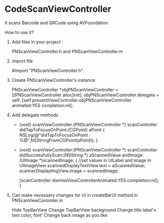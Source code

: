# CodeScanViewController
It scans Barcode and QRCode using AVFoundation

How to use it?

1) Add files in your project :

    PNScanViewController.h and PNScanViewController.m

2) import file

    #import "PNScanViewController.h" 

3)  Create PNScanViewController's instance 

    PNScanViewController *objPNScanViewController = [[PNScanViewController alloc]init];
    objPNScanViewController.delegate = self;
    [self presentViewController:objPNScanViewController animated:YES completion:nil];

4) Add delegate methods

    - (void) scanViewController:(PNScanViewController *) scanController didTapToFocusOnPoint:(CGPoint) aPoint
    {
       NSLog(@"didTapToFocusOnPoint : %@",NSStringFromCGPoint(aPoint));
    }
    
    - (void) scanViewController:(PNScanViewController *) scanController didSuccessfullyScan:(NSString *) aScannedValue andImage:(UIImage *)scannedImage;
    {
       //set values in UILabel and image in UIImageView
       scannedDisplayTextView.text = aScannedValue;
       scannerDisplayImgView.image = scannedImage;
    
       [scanController dismissViewControllerAnimated:YES completion:nil];
    }

5) Can make necessary changes for UI in createBarUI method in PNScanViewController.m
 
   Hide TopBarView 
   Change TopBarView background
   Change title label's text color, font'
   Change back image as you like
   

